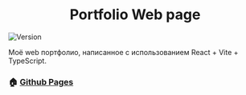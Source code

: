<h1 align="center">Portfolio Web page</h1>

<span>
  <img alt="Version" src="https://img.shields.io/badge/version-1.0.0-blue.svg?cacheSeconds=2592000" />
</span>

<p>Моё web портфолио, написанное с использованием React + Vite + TypeScript.</p>

### 🏠 [Github Pages](https://rainbowfieldholograph.github.io/about/)
